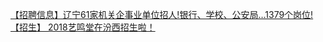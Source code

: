   
[【招聘信息】辽宁61家机关企事业单位招人!银行、学校、公安局…1379个岗位!](http://www.dianyue.me/archives/207/tg9sh56z0uio3bjq/)  
[【招生】 2018艺鸣堂在汾西招生啦！](http://www.dianyue.me/archives/831/05jdsnjwwminjzix/)